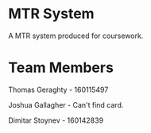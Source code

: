 # MTR System
A MTR system produced for coursework.


# Team Members
Thomas Geraghty - 160115497

Joshua Gallagher - Can't find card.

Dimitar Stoynev - 160142839
